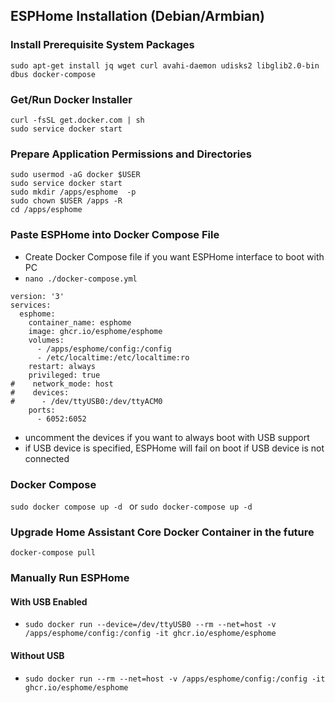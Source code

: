 ## ESPHome Installation (Debian/Armbian)

### Install Prerequisite System Packages

```sudo apt-get install jq wget curl avahi-daemon udisks2 libglib2.0-bin dbus docker-compose ```

### Get/Run Docker Installer

```
curl -fsSL get.docker.com | sh
sudo service docker start
```

### Prepare Application Permissions and Directories 

```
sudo usermod -aG docker $USER
sudo service docker start
sudo mkdir /apps/esphome  -p
sudo chown $USER /apps -R
cd /apps/esphome
```
### Paste ESPHome into Docker Compose File

- Create Docker Compose file if you want ESPHome interface to boot with PC
- ```nano ./docker-compose.yml```

```
version: '3'
services:
  esphome:
    container_name: esphome
    image: ghcr.io/esphome/esphome
    volumes:
      - /apps/esphome/config:/config
      - /etc/localtime:/etc/localtime:ro
    restart: always
    privileged: true
#    network_mode: host
#    devices:
#      - /dev/ttyUSB0:/dev/ttyACM0
    ports:
      - 6052:6052
```
- uncomment the devices if you want to always boot with USB support
- if USB device is specified, ESPHome will fail on boot if USB device is not connected
### Docker Compose
```sudo docker compose up -d ```  or  ```sudo docker-compose up -d```

### Upgrade Home Assistant Core Docker Container in the future
```
docker-compose pull
```
### Manually Run ESPHome
#### With USB Enabled
- ```sudo docker run --device=/dev/ttyUSB0 --rm --net=host -v /apps/esphome/config:/config -it ghcr.io/esphome/esphome```
#### Without USB 
- ```sudo docker run --rm --net=host -v /apps/esphome/config:/config -it ghcr.io/esphome/esphome```




